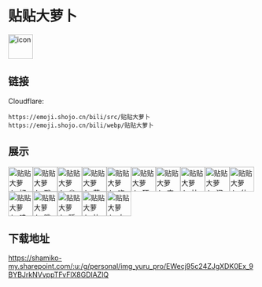 # 贴贴大萝卜
<img src="https://emoji.shojo.cn/bili/src/贴贴大萝卜/icon.png" width="50" height="50" alt="icon">

## 链接
Cloudflare:
```
https://emoji.shojo.cn/bili/src/贴贴大萝卜
https://emoji.shojo.cn/bili/webp/贴贴大萝卜
```
## 展示
<img src="https://emoji.shojo.cn/bili/src/贴贴大萝卜/贴贴大萝卜-好耶.png" width="50" height="50" alt="贴贴大萝卜-好耶"><img src="https://emoji.shojo.cn/bili/src/贴贴大萝卜/贴贴大萝卜-戳一下.png" width="50" height="50" alt="贴贴大萝卜-戳一下"><img src="https://emoji.shojo.cn/bili/src/贴贴大萝卜/贴贴大萝卜-尖叫.png" width="50" height="50" alt="贴贴大萝卜-尖叫"><img src="https://emoji.shojo.cn/bili/src/贴贴大萝卜/贴贴大萝卜-莲花.png" width="50" height="50" alt="贴贴大萝卜-莲花"><img src="https://emoji.shojo.cn/bili/src/贴贴大萝卜/贴贴大萝卜-吃瓜.png" width="50" height="50" alt="贴贴大萝卜-吃瓜"><img src="https://emoji.shojo.cn/bili/src/贴贴大萝卜/贴贴大萝卜-硬汉.png" width="50" height="50" alt="贴贴大萝卜-硬汉"><img src="https://emoji.shojo.cn/bili/src/贴贴大萝卜/贴贴大萝卜-突然出现.png" width="50" height="50" alt="贴贴大萝卜-突然出现"><img src="https://emoji.shojo.cn/bili/src/贴贴大萝卜/贴贴大萝卜-快逃.png" width="50" height="50" alt="贴贴大萝卜-快逃"><img src="https://emoji.shojo.cn/bili/src/贴贴大萝卜/贴贴大萝卜-问号.png" width="50" height="50" alt="贴贴大萝卜-问号"><img src="https://emoji.shojo.cn/bili/src/贴贴大萝卜/贴贴大萝卜-什么情况.png" width="50" height="50" alt="贴贴大萝卜-什么情况"><img src="https://emoji.shojo.cn/bili/src/贴贴大萝卜/贴贴大萝卜-哇.png" width="50" height="50" alt="贴贴大萝卜-哇"><img src="https://emoji.shojo.cn/bili/src/贴贴大萝卜/贴贴大萝卜-跳来跳去.png" width="50" height="50" alt="贴贴大萝卜-跳来跳去"><img src="https://emoji.shojo.cn/bili/src/贴贴大萝卜/贴贴大萝卜-睡了.png" width="50" height="50" alt="贴贴大萝卜-睡了"><img src="https://emoji.shojo.cn/bili/src/贴贴大萝卜/贴贴大萝卜-比心.png" width="50" height="50" alt="贴贴大萝卜-比心"><img src="https://emoji.shojo.cn/bili/src/贴贴大萝卜/贴贴大萝卜-大拇指.png" width="50" height="50" alt="贴贴大萝卜-大拇指">

## 下载地址

https://shamiko-my.sharepoint.com/:u:/g/personal/img_yuru_pro/EWecj95c24ZJgXDK0Ex_9BYBJrkNVvppTFvFlX8GDlAZlQ